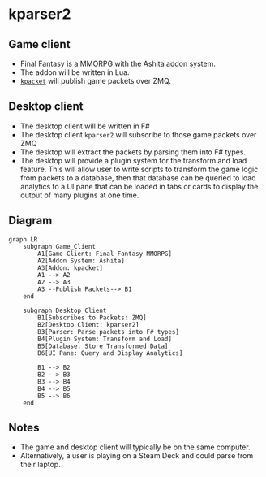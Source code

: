 # kparser2

## Game client
* Final Fantasy is a MMORPG with the Ashita addon system.
* The addon will be written in Lua.
* [`kpacket`](https://github.com/poroburu/kpacket) will publish game packets over ZMQ.

## Desktop client
* The desktop client will be written in F#
* The desktop client `kparser2` will subscribe to those game packets over ZMQ
* The desktop will extract the packets by parsing them into F# types.
* The desktop will provide a plugin system for the transform and load feature. This will allow user to write scripts to transform the game logic from packets to a database, then that database can be queried to load analytics to a UI pane that can be loaded in tabs or cards to display the output of many plugins at one time.

## Diagram
```mermaid
graph LR
    subgraph Game_Client
        A1[Game Client: Final Fantasy MMORPG]
        A2[Addon System: Ashita]
        A3[Addon: kpacket]
        A1 --> A2
        A2 --> A3
        A3 --Publish Packets--> B1
    end

    subgraph Desktop_Client
        B1[Subscribes to Packets: ZMQ]
        B2[Desktop Client: kparser2]
        B3[Parser: Parse packets into F# types]
        B4[Plugin System: Transform and Load]
        B5[Database: Store Transformed Data]
        B6[UI Pane: Query and Display Analytics]

        B1 --> B2
        B2 --> B3
        B3 --> B4
        B4 --> B5
        B5 --> B6
    end
```

## Notes
* The game and desktop client will typically be on the same computer. 
* Alternatively, a user is playing on a Steam Deck and could parse from their laptop.
